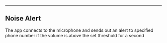 ***

## Noise Alert

The app connects to the microphone and sends out an alert to specified phone number if the volume is above the set threshold for a second

